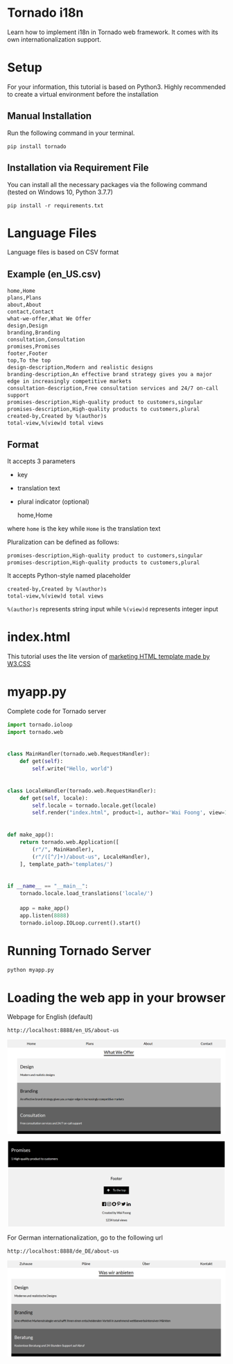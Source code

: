 # Tornado i18n
Learn how to implement i18n in Tornado web framework. It comes with its own internationalization support.

# Setup
For your information, this tutorial is based on Python3. Highly recommended to create a virtual environment before the installation

## Manual Installation
Run the following command in your terminal.

    pip install tornado

## Installation via Requirement File
You can install all the necessary packages via the following command (tested on Windows 10, Python 3.7.7)

    pip install -r requirements.txt

# Language Files
Language files is based on CSV format

## Example (en_US.csv)
```
home,Home
plans,Plans
about,About
contact,Contact
what-we-offer,What We Offer
design,Design
branding,Branding
consultation,Consultation
promises,Promises
footer,Footer
top,To the top
design-description,Modern and realistic designs
branding-description,An effective brand strategy gives you a major edge in increasingly competitive markets
consultation-description,Free consultation services and 24/7 on-call support
promises-description,High-quality product to customers,singular
promises-description,High-quality products to customers,plural
created-by,Created by %(author)s
total-view,%(view)d total views
```

## Format
It accepts 3 parameters
* key
* translation text
* plural indicator (optional)

    home,Home

where `home` is the key while `Home` is the translation text

Pluralization can be defined as follows:

    promises-description,High-quality product to customers,singular
    promises-description,High-quality products to customers,plural

It accepts Python-style named placeholder

    created-by,Created by %(author)s
    total-view,%(view)d total views

`%(author)s` represents string input while `%(view)d` represents integer input

# index.html
This tutorial uses the lite version of [marketing HTML template made by W3.CSS](https://www.w3schools.com/w3css/tryw3css_templates_marketing.htm)

# myapp.py
Complete code for Tornado server

```python
import tornado.ioloop
import tornado.web


class MainHandler(tornado.web.RequestHandler):
    def get(self):
        self.write("Hello, world")


class LocaleHandler(tornado.web.RequestHandler):
    def get(self, locale):
        self.locale = tornado.locale.get(locale)
        self.render("index.html", product=1, author='Wai Foong', view=1234)


def make_app():
    return tornado.web.Application([
        (r"/", MainHandler),
        (r"/([^/]+)/about-us", LocaleHandler),
    ], template_path='templates/')


if __name__ == "__main__":
    tornado.locale.load_translations('locale/')

    app = make_app()
    app.listen(8888)
    tornado.ioloop.IOLoop.current().start()
```

# Running Tornado Server

    python myapp.py

# Loading the web app in your browser
Webpage for English (default)

    http://localhost:8888/en_US/about-us

![Example of web page output in English](tornado-en.png)

![Footer](tornado-footer.png)

For German internationalization, go to the following url

    http://localhost:8888/de_DE/about-us

![Example of web page output in German](tornado-de.png)
